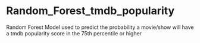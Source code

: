 # Random_Forest_tmdb_popularity
Random Forest Model used to predict the probability a movie/show will have a tmdb popularity score in the 75th percentile or higher
